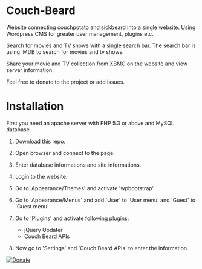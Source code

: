Couch-Beard
===========

Website connecting couchpotato and sickbeard into a single website. Using Wordpress CMS for greater user management, plugins etc.

Search for movies and TV shows with a single search bar. The search bar is using IMDB to search for movies and tv shows. 

Share your movie and TV collection from XBMC on the website and view server information.


Feel free to donate to the project or add issues.


Installation
===========
First you need an apache server with PHP 5.3 or above and MySQL database.

1. Download this repo.

2. Open browser and connect to the page.

3. Enter database informations and site informations.

4. Login to the website.

5. Go to 'Appearance/Themes' and activate 'wpbootstrap'

6. Go to 'Appearance/Menus' and add 'User' to 'User menu' and 'Guest' to 'Guest menu'

7. Go to 'Plugins' and activate following plugins:
    - jQuery Updater
    - Couch Beard APIs    
8. Now go to 'Settings' and 'Couch Beard APIs' to enter the information.


[![Donate](https://www.paypalobjects.com/en_US/i/btn/btn_donate_LG.gif)](https://www.paypal.com/dk/cgi-bin/webscr?cmd=_flow&SESSION=D1UVPvXkDBbeUoW-pOIiviXJAFT2PmPIe7CjjuYi_MYkRgvAid0ZjL32lrG&dispatch=5885d80a13c0db1f8e263663d3faee8d14f86393d55a810282b64afed84968ec)


